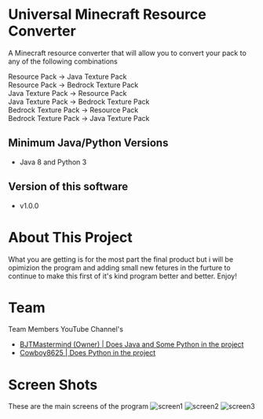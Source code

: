 # Universal Minecraft Resource Converter

  A Minecraft resource converter that will allow you to convert your pack to any of the following combinations
  
  Resource Pack -> Java Texture Pack                                                                                                     
  Resource Pack -> Bedrock Texture Pack                                                                                                 
  Java Texture Pack -> Resource Pack                                                                                                     
  Java Texture Pack -> Bedrock Texture Pack                                                                                             
  Bedrock Texture Pack -> Resource Pack                                                                                                 
  Bedrock Texture Pack -> Java Texture Pack                                                                                             

## Minimum Java/Python Versions
* Java 8 and Python 3

## Version of this software
* v1.0.0

# About This Project
What you are getting is for the most part the final product but i will be opimizion the program and adding small new fetures in the furture to continue to make this first of it's kind program better and better. Enjoy! 

# Team
<a name="youtubes"></a>Team Members YouTube Channel's
* [BJTMastermind (Owner) | Does Java and Some Python in the project](https://www.youtube.com/channel/UCiFDXb0SDboAOyZOzQHjw2w)
* [Cowboy8625 | Does Python in the project](https://www.youtube.com/channel/UCOMS-wclr-zxd7fC11z7IJg)

# Screen Shots

These are the main screens of the program
![screen1](https://user-images.githubusercontent.com/18742837/50466414-5f81bf00-096b-11e9-925b-2a2791600462.png)
![screen2](https://user-images.githubusercontent.com/18742837/50466412-5f81bf00-096b-11e9-90f7-2e712069a3e2.png)
![screen3](https://user-images.githubusercontent.com/18742837/50466297-ba66e680-096a-11e9-9704-ee3473eabec0.png)
